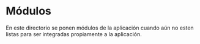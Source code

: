 # Módulos

En este directorio se ponen módulos de la aplicación cuando aún no esten listas para ser integradas propiamente a la aplicación.
